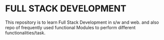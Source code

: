 # FULL STACK DEVELOPMENT #

This repository is to learn Full Stack Development in s/w and web. and also repo of frequently used functional Modules to perform different functionalities/task.